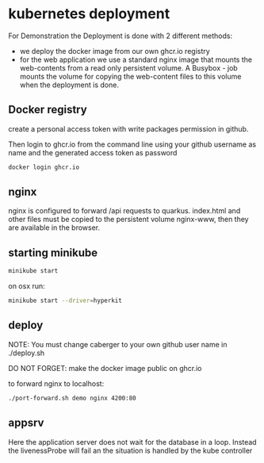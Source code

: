 # kubernetes deployment

For Demonstration the Deployment is done with 2 different methods:

- we deploy the docker image from our own ghcr.io registry
- for the web application we use a standard nginx image that mounts the web-contents from a read only persistent volume. A Busybox - job mounts the volume for copying the web-content files to this volume when the deployment is done.

## Docker registry

create a personal access token with write packages permission in github.

Then login to ghcr.io from the command line using your github username as name and the generated access token as password

```bash
docker login ghcr.io
```

## nginx

nginx is configured to forward /api requests to quarkus.
index.html and other files must be copied to the persistent volume nginx-www, then they are available in the browser.

## starting minikube

```bash
minikube start
```

on osx run:

```bash
minikube start --driver=hyperkit
```

## deploy

NOTE: You must change caberger to your own github user name in ./deploy.sh

DO NOT FORGET: make the docker image public on ghcr.io

to forward nginx to localhost:

```bash
./port-forward.sh demo nginx 4200:80
```

## appsrv

Here the application server does not wait for the database in a loop. Instead the livenessProbe will fail an the situation is handled by the kube controller
